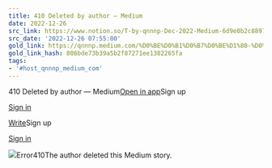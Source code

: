 ```yaml
---
title: 410 Deleted by author — Medium
date: 2022-12-26
src_link: https://www.notion.so/T-by-qnnnp-Dec-2022-Medium-6d9e0b2c88974368a456aafc08f914cf
src_date: '2022-12-26 07:55:00'
gold_link: https://qnnnp.medium.com/%D0%BE%D0%B1%D0%B7%D0%BE%D1%80-%D0%BA%D0%BD%D0%B8%D0%B3-%D0%BF%D0%BE-%D0%B7%D0%B0%D0%BC%D0%B5%D1%82%D0%BA%D0%BE%D0%B4%D0%B5%D0%BB%D0%B8%D1%8E-90f429cced45
gold_link_hash: 806bde73b39a5b2f87271ee1382265fa
tags:
- '#host_qnnnp_medium_com'
---
```



410 Deleted by author — Medium[Open in app](https://rsci.app.link/?%24canonical_url=https%3A%2F%2Fmedium.com%2Fp%2F90f429cced45&%7Efeature=LoOpenInAppButton&%7Echannel=ShowPostUnderUser&source=---two_column_layout_nav----------------------------------)Sign up

[Sign in](https://medium.com/m/signin?operation=login&redirect=https%3A%2F%2Fqnnnp.medium.com%2F%D0%BE%D0%B1%D0%B7%D0%BE%D1%80-%D0%BA%D0%BD%D0%B8%D0%B3-%D0%BF%D0%BE-%D0%B7%D0%B0%D0%BC%D0%B5%D1%82%D0%BA%D0%BE%D0%B4%D0%B5%D0%BB%D0%B8%D1%8E-90f429cced45&source=post_page---two_column_layout_nav-----------------------global_nav-----------)

[Write](https://medium.com/m/signin?operation=register&redirect=https%3A%2F%2Fmedium.com%2Fnew-story&source=---two_column_layout_nav-----------------------new_post_topnav-----------)Sign up

[Sign in](https://medium.com/m/signin?operation=login&redirect=https%3A%2F%2Fqnnnp.medium.com%2F%D0%BE%D0%B1%D0%B7%D0%BE%D1%80-%D0%BA%D0%BD%D0%B8%D0%B3-%D0%BF%D0%BE-%D0%B7%D0%B0%D0%BC%D0%B5%D1%82%D0%BA%D0%BE%D0%B4%D0%B5%D0%BB%D0%B8%D1%8E-90f429cced45&source=post_page---two_column_layout_nav-----------------------global_nav-----------)

![](https://miro.medium.com/v2/resize:fill:64:64/1*dmbNkD5D-u45r44go_cf0g.png)Error410The author deleted this Medium story.